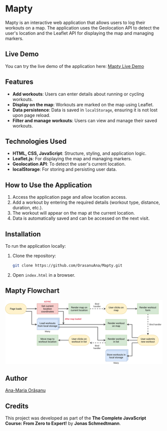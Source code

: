 # Mapty

Mapty is an interactive web application that allows users to log their workouts on a map. The application uses the Geolocation API to detect the user's location and the Leaflet API for displaying the map and managing markers.

## Live Demo
You can try the live demo of the application here: [Mapty Live Demo](https://orasanuana.github.io/Mapty/)

## Features
- **Add workouts**: Users can enter details about running or cycling workouts.
- **Display on the map**: Workouts are marked on the map using Leaflet.
- **Data persistence**: Data is saved in `localStorage`, ensuring it is not lost upon page reload.
- **Filter and manage workouts**: Users can view and manage their saved workouts.

## Technologies Used
- **HTML, CSS, JavaScript**: Structure, styling, and application logic.
- **Leaflet.js**: For displaying the map and managing markers.
- **Geolocation API**: To detect the user's current location.
- **localStorage**: For storing and persisting user data.

## How to Use the Application
1. Access the application page and allow location access.
2. Add a workout by entering the required details (workout type, distance, duration, etc.).
3. The workout will appear on the map at the current location.
4. Data is automatically saved and can be accessed on the next visit.

## Installation
To run the application locally:
1. Clone the repository:
   ```bash
   git clone https://github.com/OrasanuAna/Mapty.git
   ```
2. Open `index.html` in a browser.

## Mapty Flowchart
![Mapty Flowchart](https://github.com/OrasanuAna/Mapty/blob/master/Mapty-flowchart.png)


## Author
[Ana-Maria Orășanu](https://github.com/OrasanuAna)

## Credits
This project was developed as part of the **The Complete JavaScript Course: From Zero to Expert!** by **Jonas Schmedtmann**.

